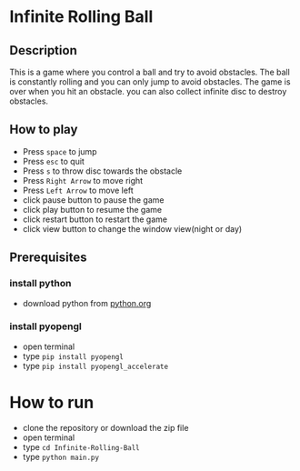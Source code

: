 # Infinite Rolling Ball

## Description
This is a game where you control a ball and try to avoid obstacles. The ball is constantly rolling and you can only jump to avoid obstacles. The game is over when you hit an obstacle. you can also collect infinite disc to destroy obstacles.

## How to play
- Press `space` to jump
- Press `esc` to quit
- Press `s` to throw disc towards the obstacle
- Press `Right Arrow` to move right
- Press `Left Arrow` to move left
- click pause button to pause the game
- click play button to resume the game
- click restart button to restart the game
- click view button to change the window view(night or day)

## Prerequisites

### install python
- download python from [python.org](https://www.python.org/downloads/)

### install pyopengl
- open terminal
- type `pip install pyopengl`
- type `pip install pyopengl_accelerate`

# How to run

- clone the repository or download the zip file
- open terminal
- type `cd Infinite-Rolling-Ball`
- type `python main.py`



